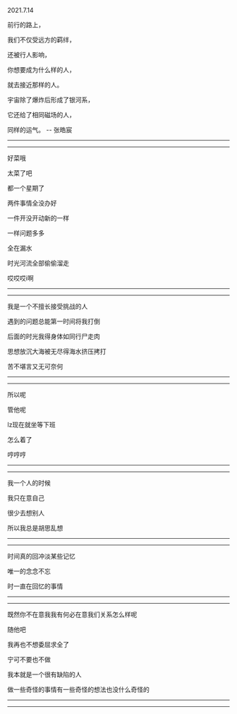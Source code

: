 2021.7.14



前行的路上，

我们不仅受远方的羁绊，

还被行人影响，

你想要成为什么样的人，

就去接近那样的人。

宇宙除了爆炸后形成了银河系，

它还给了相同磁场的人，

同样的运气。 -- 张皓宸

----

-------



好菜哦

太菜了吧

都一个星期了

两件事情全没办好

一件开没开动新的一样

一样问题多多

全在漏水

时光河流全部偷偷溜走

哎哎哎i啊

----------

----------

我是一个不擅长接受挑战的人

遇到的问题总能第一时间将我打倒

后面的时光我得身体如同行尸走肉

思想放沉大海被无尽得海水挤压拷打

苦不堪言又无可奈何

-------

---------

所以呢

管他呢

lz现在就坐等下班

怎么着了

哼哼哼

----------

------

我一个人的时候

我只在意自己

很少去想别人

所以我总是胡思乱想

-----

-------

时间真的回冲淡某些记忆

唯一的念念不忘

时一直在回忆的事情

--------

---------

既然你不在意我我有何必在意我们关系怎么样呢

随他吧

我再也不想委屈求全了

宁可不要也不做

我本就是一个很有缺陷的人

做一些奇怪的事情有一些奇怪的想法也没什么奇怪的

------

----------

